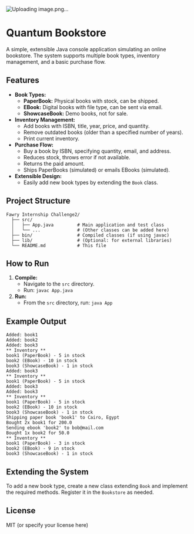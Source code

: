 ![Uploading image.png…]()
# Quantum Bookstore

A simple, extensible Java console application simulating an online bookstore. The system supports multiple book types, inventory management, and a basic purchase flow.

## Features
- **Book Types:**
  - **PaperBook:** Physical books with stock, can be shipped.
  - **EBook:** Digital books with file type, can be sent via email.
  - **ShowcaseBook:** Demo books, not for sale.
- **Inventory Management:**
  - Add books with ISBN, title, year, price, and quantity.
  - Remove outdated books (older than a specified number of years).
  - Print current inventory.
- **Purchase Flow:**
  - Buy a book by ISBN, specifying quantity, email, and address.
  - Reduces stock, throws error if not available.
  - Returns the paid amount.
  - Ships PaperBooks (simulated) or emails EBooks (simulated).
- **Extensible Design:**
  - Easily add new book types by extending the `Book` class.

## Project Structure
```
Fawry Internship Challenge2/
  ├── src/
  │   ├── App.java         # Main application and test class
  │   └── ...              # (Other classes can be added here)
  ├── bin/                 # Compiled classes (if using javac)
  ├── lib/                 # (Optional: for external libraries)
  └── README.md            # This file
```

## How to Run
1. **Compile:**
   - Navigate to the `src` directory.
   - Run: `javac App.java`
2. **Run:**
   - From the `src` directory, run: `java App`

## Example Output
```
Added: book1
Added: book2
Added: book3
** Inventory **
book1 (PaperBook) - 5 in stock
book2 (EBook) - 10 in stock
book3 (ShowcaseBook) - 1 in stock
Added: book3
** Inventory **
book1 (PaperBook) - 5 in stock
Added: book3
Added: book3
** Inventory **
book1 (PaperBook) - 5 in stock
book2 (EBook) - 10 in stock
book3 (ShowcaseBook) - 1 in stock
Shipping paper book 'book1' to Cairo, Egypt
Bought 2x book1 for 200.0
Sending ebook 'book2' to bob@mail.com
Bought 1x book2 for 50.0
** Inventory **
book1 (PaperBook) - 3 in stock
book2 (EBook) - 9 in stock
book3 (ShowcaseBook) - 1 in stock
```

## Extending the System
To add a new book type, create a new class extending `Book` and implement the required methods. Register it in the `Bookstore` as needed.

## License
MIT (or specify your license here)
